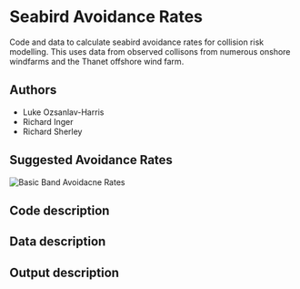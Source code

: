 # Seabird Avoidance Rates
Code and data to calculate seabird avoidance rates for collision risk modelling. This uses data from observed collisons from numerous onshore windfarms and the Thanet offshore wind farm. 

## Authors
- Luke Ozsanlav-Harris
- Richard Inger
- Richard Sherley

## Suggested Avoidance Rates

![Basic Band Avoidacne Rates](SuggestedARs/BasicBandAR_table.png)

## Code description

## Data description

## Output description
